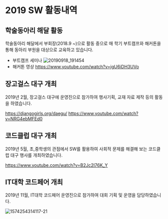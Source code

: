 2019 SW 활동내역
================

학술동아리 해달 활동
--------------------
학술동아리 해달에서 부회장(2018.9 ~)으로 활동 중으로
매 학기 부트캠프와 해커톤을 통해 동아리 부원을 대상으로 교육하고 있습니다.

* 부트캠프 세미나
![20190918_191454](https://user-images.githubusercontent.com/45058359/70253861-604fe180-17c7-11ea-9897-f355a96a428a.jpg)
* 해커톤 영상
<https://www.youtube.com/watch?v=jgU6iDH3UVo>

장고걸스 대구 개최
--------------------
2019년 2월, 장고걸스 대구에 운영진으로 참가하여
행사기획, 교재 자료 제작 등의 활동을 하였습니다.

<https://djangogirls.org/daegu/>
<https://www.youtube.com/watch?v=NRG4ebMFEd0>

코드클럽 대구 개최
------------------
2019년 5월, 초,중학생의 관점에서 SW를 활용하여
사회적 문제를 해결해 보는 코드클럽 대구 행사를 개최하였습니다.

<https://www.youtube.com/watch?v=B2Jc2I76K_Y>

IT대학 코드페어 개최
--------------------
2019년 11월, IT대학 코드페어 운영진으로 참가하여
대회 기획 및 운영을 담당하였습니다.

![1574254314117-21](https://user-images.githubusercontent.com/45058359/70256056-241e8000-17cb-11ea-8467-4a47259c9f43.jpg)

